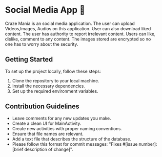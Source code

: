 # Social Media App 💸

Craze Mania is an social media application. The user can upload Videos,Images, Audios on this application. User can also download liked content. The user has authority to report irrelevant content. Users can like, dislike, comment to any content. The images stored are encrypted so no one has to worry about the security.

## Getting Started

To set up the project locally, follow these steps:

1. Clone the repository to your local machine.
2. Install the necessary dependencies.
3. Set up the required environment variables.

## Contribution Guidelines

* Leave comments for any new updates you make.
* Create a clean UI for MainActivity.
* Create new activities with proper naming conventions.
* Ensure that file names are relevant.
* Add a text file that describes the structure of the database.
* Please follow this format for commit messages: "Fixes #[issue number]: [brief description of change]".
